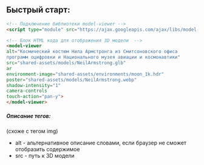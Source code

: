 ## Быстрый старт:


```html
<!-- Подключение библиотеки model-viewer -->
<script type="module" src="https://ajax.googleapis.com/ajax/libs/model-viewer/3.5.0/model-viewer.min.js"></script>

<!-- Блок HTML кода для отображения 3D модели  -->
<model-viewer 
alt="Космический костюм Нила Армстронга из Смитсоновского офиса 
программ оцифровки и Национального музея авиации и космонавтики" 
src="shared-assets/models/NeilArmstrong.glb" 
ar 
environment-image="shared-assets/environments/moon_1k.hdr" 
poster="shared-assets/models/NeilArmstrong.webp" 
shadow-intensity="1" 
camera-controls 
touch-action="pan-y">
</model-viewer>

```

##### Описание тегов:
(схоже с тегом img)

- alt - альтернативное описание словами, если браузер не сможет отобразить содержимое 
- src - путь к 3D модели 
